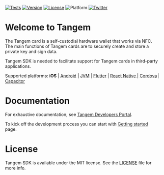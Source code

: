 [![Tests](https://github.com/tangem/tangem-sdk-ios/actions/workflows/tests.yml/badge.svg?branch=master)](https://github.com/tangem/tangem-sdk-ios/actions/workflows/tests.yml)
[![Version](https://img.shields.io/cocoapods/v/TangemSdk.svg?style=flat)](https://cocoapods.org/pods/TangemSdk)
[![License](https://img.shields.io/cocoapods/l/TangemSdk.svg?style=flat)](LICENSE)
![Platform](https://img.shields.io/cocoapods/p/TangemSdk)
[![Twitter](https://img.shields.io/twitter/follow/tangem?style=flat)](http://twitter.com/tangem)


# Welcome to Tangem

The Tangem card is a self-custodial hardware wallet that works via NFC. The main functions of Tangem cards are to securely create and store a private key and sign data.

Tangem SDK is needed to facilitate support for Tangem cards in third-party applications.

Supported platforms: **iOS** | [Android](https://github.com/tangem/tangem-sdk-android) | [JVM](https://github.com/tangem/tangem-sdk-android) | [Flutter](https://github.com/tangem/tangem-sdk-flutter) | [React Native ](https://github.com/tangem/tangem-sdk-react-native) | [Cordova](https://github.com/tangem/tangem-sdk-cordova) | [Capacitor](https://github.com/tangem/tangem-sdk-cordova)
 
# Documentation

For exhaustive documentation, see [Tangem Developers Portal](https://developers.tangem.com).

To kick off the development process you can start with [Getting started](https://developers.tangem.com/getting-started/ios) page.

# License

Tangem SDK is available under the MIT license. See the [LICENSE](LICENSE) file for more info.
